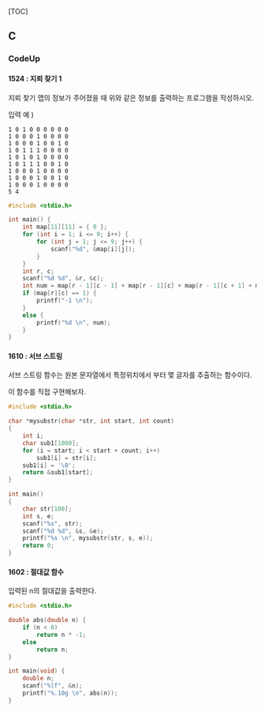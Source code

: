[TOC]

## C

### CodeUp

#### 1524 : 지뢰 찾기 1

지뢰 찾기 맵의 정보가 주어졌을 때 위와 같은 정보를 출력하는 프로그램을 작성하시오.

입력 예 )

```
1 0 1 0 0 0 0 0 0 
1 0 0 0 1 0 0 0 0 
1 0 0 0 1 0 0 1 0 
1 0 1 1 1 0 0 0 0 
1 0 1 0 1 0 0 0 0 
1 0 1 1 1 0 0 1 0 
1 0 0 0 1 0 0 0 0 
1 0 0 0 1 0 0 1 0 
1 0 0 0 1 0 0 0 0 
5 4
```

``` c
#include <stdio.h>

int main() {
	int map[11][11] = { 0 };
	for (int i = 1; i <= 9; i++) {
		for (int j = 1; j <= 9; j++) {
			scanf("%d", &map[i][j]);
		}
	}
	int r, c;
	scanf("%d %d", &r, &c);
	int num = map[r - 1][c - 1] + map[r - 1][c] + map[r - 1][c + 1] + map[r][c - 1] + map[r][c + 1] + map[r + 1][c - 1] + map[r + 1][c] + map[r + 1][c + 1];
	if (map[r][c] == 1) {
		printf("-1 \n");
	}
	else {
		printf("%d \n", num);
	}
}
```

#### 1610 : 서브 스트링

서브 스트링 함수는 원본 문자열에서 특정위치에서 부터 몇 글자를 추출하는 함수이다.

이 함수를 직접 구현해보자.

``` c
#include <stdio.h>

char *mysubstr(char *str, int start, int count)
{
	int i;
	char sub1[1000];
	for (i = start; i < start + count; i++)
		sub1[i] = str[i];
	sub1[i] = '\0';
	return &sub1[start];
}

int main()
{
	char str[100];
	int s, e;
	scanf("%s", str);
	scanf("%d %d", &s, &e);
	printf("%s \n", mysubstr(str, s, e));
	return 0;
}


```

#### 1602 : 절대값 함수

입력된 n의 절대값을 출력한다.

``` c
#include <stdio.h>

double abs(double n) {
	if (n < 0)
		return n * -1;
	else
		return n;
}

int main(void) {
	double n;
	scanf("%lf", &n);
	printf("%.10g \n", abs(n));
}
```